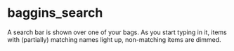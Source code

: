 # baggins_search

A search bar is shown over one of your bags. As you start typing in it, items with (partially) matching names light up, non-matching items are dimmed.
